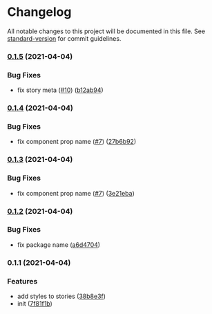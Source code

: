 # Changelog

All notable changes to this project will be documented in this file. See [standard-version](https://github.com/conventional-changelog/standard-version) for commit guidelines.

### [0.1.5](https://github.com/mkinfrared/react-component-generator/compare/v0.1.1...v0.1.5) (2021-04-04)


### Bug Fixes

* fix story meta ([#10](https://github.com/mkinfrared/react-component-generator/issues/10)) ([b12ab94](https://github.com/mkinfrared/react-component-generator/commit/b12ab94c5b241a814c2f3ce9000bb65f2a9a9911))

### [0.1.4](https://github.com/mkinfrared/react-component-generator/compare/v0.1.1...v0.1.4) (2021-04-04)


### Bug Fixes

* fix component prop name ([#7](https://github.com/mkinfrared/react-component-generator/issues/7)) ([27b6b92](https://github.com/mkinfrared/react-component-generator/commit/27b6b923cae9339aadd9b316f57c28d5e4a863f7))

### [0.1.3](https://github.com/mkinfrared/react-component-generator/compare/v0.1.2...v0.1.3) (2021-04-04)


### Bug Fixes

* fix component prop name ([#7](https://github.com/mkinfrared/react-component-generator/issues/7)) ([3e21eba](https://github.com/mkinfrared/react-component-generator/commit/3e21eba9dcc8de2e0d38e94756d76c3a96cd58ee))

### [0.1.2](https://github.com/mkinfrared/react-component-generator/compare/v0.1.1...v0.1.2) (2021-04-04)


### Bug Fixes

* fix package name ([a6d4704](https://github.com/mkinfrared/react-component-generator/commit/a6d4704259944b8d2476d1d90893a0bcbe43b6d5))

### 0.1.1 (2021-04-04)


### Features

* add styles to stories ([38b8e3f](https://github.com/mkinfrared/react-component-generator/commit/38b8e3f5a8d92fc6338fe6ecc26246103da65f94))
* init ([7f81f1b](https://github.com/mkinfrared/react-component-generator/commit/7f81f1bfeba52718ed53f5b2b4aad7d66267cb9e))
